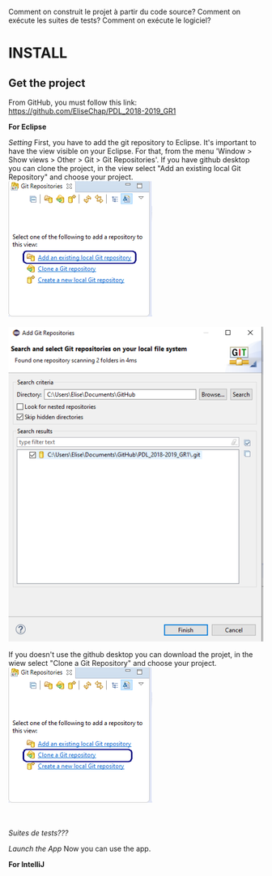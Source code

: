 Comment on construit le projet à partir du code source?
Comment on exécute les suites de tests?
Comment on exécute le logiciel?

# INSTALL 

## Get the project 

From GitHub, you must follow this link: https://github.com/EliseChap/PDL_2018-2019_GR1

**For Eclipse**

*Setting*
First, you have to add the git repository to Eclipse. It's important to have the view visible on your Eclipse. For that, from the menu 'Window > Show views > Other > Git > Git Repositories'.
If you have github desktop you can clone the project, in the view select "Add an existing local Git Repository" and choose your project.
<br><img src= "ANNEXES/ExistingLocalGit.png"><br>
<br><img src= "ANNEXES/projectClone.png"><br>

If you doesn't use the github desktop you can download the projet, in the wiew select "Clone a Git Repository" and choose your project.<br><img src= "ANNEXES/imgGitRepositories.png"><br>
<br><img srx= "ANNEXES/projectDownload.png"><br>

*Suites de tests???*

*Launch the App*
Now you can use the app. 









**For IntelliJ**



